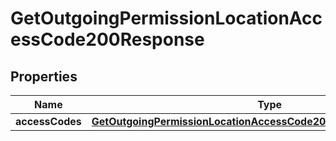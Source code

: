 

# GetOutgoingPermissionLocationAccessCode200Response


## Properties

| Name | Type | Description | Notes |
|------------ | ------------- | ------------- | -------------|
|**accessCodes** | [**GetOutgoingPermissionLocationAccessCode200ResponseAccessCodes**](GetOutgoingPermissionLocationAccessCode200ResponseAccessCodes.md) |  |  [optional] |



